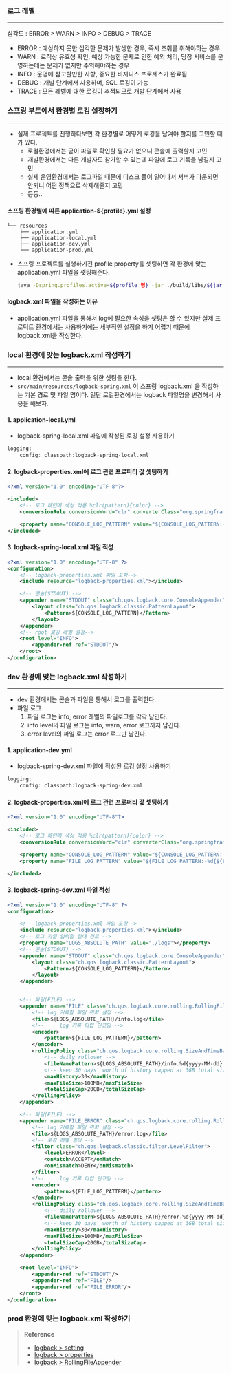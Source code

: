 ### 로그 레벨
---
심각도 : ERROR > WARN > INFO > DEBUG > TRACE

- ERROR : 예상하지 못한 심각한 문제가 발생한 경우, 즉시 조취를 취해야하는 경우
- WARN : 로직상 유효성 확인, 예상 가능한 문제로 인한 예외 처리, 당장 서비스를 운영하는데는 문제가 없지만 주의해야하는 경우
- INFO : 운영에 참고할만한 사항, 중요한 비지니스 프로세스가 완료됨
- DEBUG : 개발 단계에서 사용하며, SQL 로깅이 가능
- TRACE : 모든 레벨에 대한 로깅이 추적되므로 개발 단계에서 사용


### 스프링 부트에서 환경별 로깅 설정하기
---
- 실제 프로젝트를 진행하다보면 각 환경별로 어떻게 로깅을 남겨야 할지를 고민할 때가 있다.
    - 로컬환경에서는 굳이 파일로 확인할 필요가 없으니 콘솔에 출력할지 고민
    - 개발환경에서는 다른 개발자도 참가할 수 있는데 파일에 로그 기록을 남길지 고민
    - 실제 운영환경에서는 로그파일 때문에 디스크 풀이 일어나서 서버가 다운되면 안되니 어떤 정책으로 삭제해줄지 고민
    - 등등..
#### 스프링 환경별에 따른 application-${profile}.yml 설정
```text
└── resources
    ├── application.yml
    ├── application-local.yml
    ├── application-dev.yml
    └── application-prod.yml
```
- 스프링 프로젝트를 실행하기전 profile property를 셋팅하면 각 환경에 맞는 application.yml 파일을 셋팅해준다.
    ```bash
    java -Dspring.profiles.active=${profile 명} -jar ./build/libs/${jar 파일명}.jar
    ```
#### logback.xml 파일을 작성하는 이유
- application.yml 파일을 통해서 log에 필요한 속성을 셋팅은 할 수 있지만 실제 프로덕트 환경에서는 사용하기에는 세부적인 설정을 하기 어렵기 때문에 logback.xml을 작성한다.

### local 환경에 맞는 logback.xml 작성하기
---

- local 환경에서는 콘솔 출력을 위한 셋팅을 한다.
- `src/main/resources/logback-spring.xml` 이 스프링 logback.xml 을 작성하는 기본 경로 및 파일 명이다. 일단 로컬환경에서는 logback 파일명을 변경해서 사용을 해보자.
#### 1. application-local.yml
- logback-spring-local.xml 파일에 작성된 로깅 설정 사용하기
```groovy
logging:
    config: classpath:logback-spring-local.xml
```

#### 2. logback-properties.xml에 로그 관련 프로퍼티 값 셋팅하기
```xml
<?xml version="1.0" encoding="UTF-8"?>

<included>
    <!-- 로그 패턴에 색상 적용 %clr(pattern){color} -->
    <conversionRule conversionWord="clr" converterClass="org.springframework.boot.logging.logback.ColorConverter" />

    <property name="CONSOLE_LOG_PATTERN" value="${CONSOLE_LOG_PATTERN:-%clr(%d{${LOG_DATEFORMAT_PATTERN:-yyyy-MM-dd'T'HH:mm:ss.SSSXXX}}){faint} %clr(${LOG_LEVEL_PATTERN:-%5p}) %clr(${PID:- }){magenta} %clr(---){faint} %clr([%15.15t]){faint} %clr(%-40.40logger{39}){cyan} %clr(:){faint} %m%n${LOG_EXCEPTION_CONVERSION_WORD:-%wEx}}"/>
</included>
```

#### 3. logback-spring-local.xml 파일 적성
```xml
<?xml version="1.0" encoding="UTF-8" ?>
<configuration>
    <!-- logback-properties.xml 파일 포함-->
    <include resource="logback-properties.xml"></include>

    <!-- 콘솔(STDOUT) -->
    <appender name="STDOUT" class="ch.qos.logback.core.ConsoleAppender">
        <layout class="ch.qos.logback.classic.PatternLayout">
            <Pattern>${CONSOLE_LOG_PATTERN}</Pattern>
        </layout>
    </appender>
    <!-- root 로깅 레벨 설정-->
    <root level="INFO">
        <appender-ref ref="STDOUT"/>
    </root>
</configuration>
```

### dev 환경에 맞는 logback.xml 작성하기
---

- dev 환경에서는 콘솔과 파일을 통해서 로그를 출력한다.
- 파일 로그
    1. 파일 로그는 info, error 레벨의 파일로그를 각각 남긴다.
    2. info level의 파일 로그는 info, warn, error 로그까지 남긴다.
    3. error level의 파일 로그는 error 로그만 남긴다.

#### 1. application-dev.yml
- logback-spring-dev.xml 파일에 작성된 로깅 설정 사용하기
```groovy
logging:
    config: classpath:logback-spring-dev.xml
```

#### 2. logback-properties.xml에 로그 관련 프로퍼티 값 셋팅하기
```xml
<?xml version="1.0" encoding="UTF-8"?>

<included>
    <!-- 로그 패턴에 색상 적용 %clr(pattern){color} -->
    <conversionRule conversionWord="clr" converterClass="org.springframework.boot.logging.logback.ColorConverter" />

    <property name="CONSOLE_LOG_PATTERN" value="${CONSOLE_LOG_PATTERN:-%clr(%d{${LOG_DATEFORMAT_PATTERN:-yyyy-MM-dd'T'HH:mm:ss.SSSXXX}}){faint} %clr(${LOG_LEVEL_PATTERN:-%5p}) %clr(${PID:- }){magenta} %clr(---){faint} %clr([%15.15t]){faint} %clr(%-40.40logger{39}){cyan} %clr(:){faint} %m%n${LOG_EXCEPTION_CONVERSION_WORD:-%wEx}}"/>
    <property name="FILE_LOG_PATTERN" value="${FILE_LOG_PATTERN:-%d{${LOG_DATEFORMAT_PATTERN:-yyyy-MM-dd'T'HH:mm:ss.SSSXXX}} ${LOG_LEVEL_PATTERN:-%5p} ${PID:- } --- [%t] %-40.40logger{39} : %m%n${LOG_EXCEPTION_CONVERSION_WORD:-%wEx}}"/>

</included>
```

#### 3. logback-spring-dev.xml 파일 적성
```xml
<?xml version="1.0" encoding="UTF-8" ?>
<configuration>

    <!-- logback-properties.xml 파일 포함-->
    <include resource="logback-properties.xml"></include>
    <!-- 로그 파일 입력할 절대 경로 -->
    <property name="LOGS_ABSOLUTE_PATH" value="./logs"></property>
    <!-- 콘솔(STDOUT) -->
    <appender name="STDOUT" class="ch.qos.logback.core.ConsoleAppender">
        <layout class="ch.qos.logback.classic.PatternLayout">
            <Pattern>${CONSOLE_LOG_PATTERN}</Pattern>
        </layout>
    </appender>


    <!-- 파일(FILE) -->
    <appender name="FILE" class="ch.qos.logback.core.rolling.RollingFileAppender">
        <!-- log 기록할 파일 위치 설정 -->
        <file>${LOGS_ABSOLUTE_PATH}/info.log</file>
        <!--     log 기록 타입 인코딩 -->
        <encoder>
            <pattern>${FILE_LOG_PATTERN}</pattern>
        </encoder>
        <rollingPolicy class="ch.qos.logback.core.rolling.SizeAndTimeBasedRollingPolicy">
            <!-- daily rollover -->
            <fileNamePattern>${LOGS_ABSOLUTE_PATH}/info.%d{yyyy-MM-dd}.%i.log</fileNamePattern>
            <!-- keep 30 days' worth of history capped at 3GB total size -->
            <maxHistory>30</maxHistory>
            <maxFileSize>100MB</maxFileSize>
            <totalSizeCap>20GB</totalSizeCap>
        </rollingPolicy>
    </appender>

    <!-- 파일(FILE) -->
    <appender name="FILE_ERROR" class="ch.qos.logback.core.rolling.RollingFileAppender">
        <!-- log 기록할 파일 위치 설정 -->
        <file>${LOGS_ABSOLUTE_PATH}/error.log</file>
        <!-- 로깅 레벺 필터 -->
        <filter class="ch.qos.logback.classic.filter.LevelFilter">
            <level>ERROR</level>
            <onMatch>ACCEPT</onMatch>
            <onMismatch>DENY</onMismatch>
        </filter>
        <!--     log 기록 타입 인코딩 -->
        <encoder>
            <pattern>${FILE_LOG_PATTERN}</pattern>
        </encoder>
        <rollingPolicy class="ch.qos.logback.core.rolling.SizeAndTimeBasedRollingPolicy">
            <!-- daily rollover -->
            <fileNamePattern>${LOGS_ABSOLUTE_PATH}/error.%d{yyyy-MM-dd}.%i.log</fileNamePattern>
            <!-- keep 30 days' worth of history capped at 3GB total size -->
            <maxHistory>30</maxHistory>
            <maxFileSize>100MB</maxFileSize>
            <totalSizeCap>20GB</totalSizeCap>
        </rollingPolicy>
    </appender>

    <root level="INFO">
        <appender-ref ref="STDOUT"/>
        <appender-ref ref="FILE"/>
        <appender-ref ref="FILE_ERROR"/>
    </root>
</configuration>
```



### prod 환경에 맞는 logback.xml 작성하기

> **Reference**
> - [logback > setting](https://loosie.tistory.com/829)
> - [logback > properties](https://github.com/spring-projects/spring-boot/blob/main/spring-boot-project/spring-boot/src/main/resources/org/springframework/boot/logging/logback/defaults.xml)
> - [logback > RollingFileAppender](https://ckddn9496.tistory.com/82)